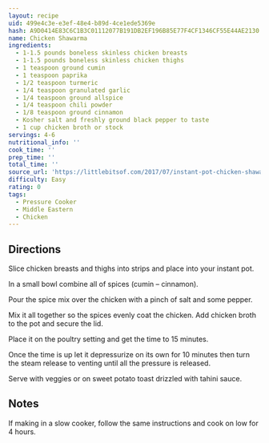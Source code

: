 ```yaml
---
layout: recipe
uid: 499e4c3e-e3ef-48e4-b89d-4ce1ede5369e
hash: A9D0414E83C6C1B3C01112077B191DB2EF196B85E77F4CF1346CF55E44AE2130
name: Chicken Shawarma
ingredients:
  - 1-1.5 pounds boneless skinless chicken breasts
  - 1-1.5 pounds boneless skinless chicken thighs
  - 1 teaspoon ground cumin
  - 1 teaspoon paprika
  - 1/2 teaspoon turmeric
  - 1/4 teaspoon granulated garlic
  - 1/4 teaspoon ground allspice
  - 1/4 teaspoon chili powder
  - 1/8 teaspoon ground cinnamon
  - Kosher salt and freshly ground black pepper to taste
  - 1 cup chicken broth or stock
servings: 4-6
nutritional_info: ''
cook_time: ''
prep_time: ''
total_time: ''
source_url: 'https://littlebitsof.com/2017/07/instant-pot-chicken-shawarma/'
difficulty: Easy
rating: 0
tags:
  - Pressure Cooker
  - Middle Eastern
  - Chicken
---
```


## Directions

Slice chicken breasts and thighs into strips and place into your instant pot.

In a small bowl combine all of spices (cumin – cinnamon).

Pour the spice mix over the chicken with a pinch of salt and some pepper.

Mix it all together so the spices evenly coat the chicken. Add chicken broth to the pot and secure the lid.

Place it on the poultry setting and get the time to 15 minutes.

Once the time is up let it depressurize on its own for 10 minutes then turn the steam release to venting until all the pressure is released.

Serve with veggies or on sweet potato toast drizzled with tahini sauce.
## Notes

If making in a slow cooker, follow the same instructions and cook on low for 4 hours.
